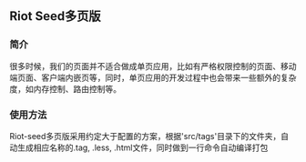## Riot Seed多页版
### 简介
很多时候，我们的页面并不适合做成单页应用，比如有严格权限控制的页面、移动端页面、客户端内嵌页等，同时，单页应用的开发过程中也会带来一些额外的复杂度，如内存控制、路由控制等。

### 使用方法
Riot-seed多页版采用约定大于配置的方案，根据'src/tags'目录下的文件夹，自动生成相应名称的.tag, .less, .html文件，同时做到一行命令自动编译打包